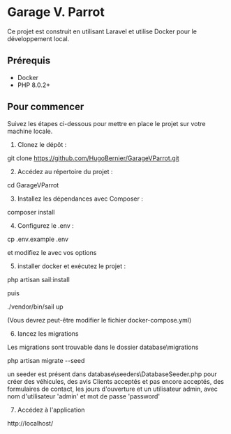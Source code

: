 # Garage V. Parrot

Ce projet est construit en utilisant Laravel et utilise Docker pour le développement local.

## Prérequis

- Docker
- PHP 8.0.2+

## Pour commencer

Suivez les étapes ci-dessous pour mettre en place le projet sur votre machine locale.

1. Clonez le dépôt :

git clone https://github.com/HugoBernier/GarageVParrot.git

2. Accédez au répertoire du projet :

cd GarageVParrot

3. Installez les dépendances avec Composer :

composer install

4. Configurez le .env :

cp .env.example .env

et modifiez le avec vos options

5. installer docker et exécutez le projet :

php artisan sail:install

puis

./vendor/bin/sail up

(Vous devrez peut-être modifier le fichier docker-compose.yml)

6. lancez les migrations

Les migrations sont trouvable dans le dossier database\migrations

php artisan migrate --seed

un seeder est présent dans database\seeders\DatabaseSeeder.php pour créer des véhicules, des avis Clients acceptés et pas encore acceptés, des formulaires de contact, les jours d'ouverture et un utilisateur admin, avec nom d'utilisateur 'admin' et mot de passe 'password'

7. Accédez à l'application

http://localhost/